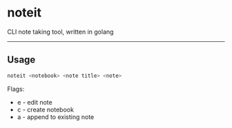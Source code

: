# noteit
CLI note taking tool, written in golang

---

## Usage

```bash
noteit <notebook> <note title> <note>
```

Flags:

- e - edit note
- c - create notebook
- a - append to existing note
